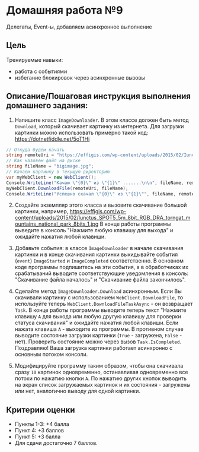 # Домашняя работа №9

Делегаты, Event-ы, добавляем асинхронное выполнение

## Цель
Тренируемые навыки:

* работа с событиями
* избегание блокировок через асинхронные вызовы

## Описание/Пошаговая инструкция выполнения домашнего задания:

1. Напишите класс `ImageDownloader`. В этом классе должен быть метод `Download`, который скачивает картинку из интернета. Для загрузки картинки можно использовать примерно такой код: https://dotnetfiddle.net/5oT1Hi
```cs
// Откуда будем качать
string remoteUri = "https://effigis.com/wp-content/uploads/2015/02/Iunctus_SPOT5_5m_8bit_RGB_DRA_torngat_mountains_national_park_8bits_1.jpg";
// Как назовем файл на диске
string fileName = "bigimage.jpg";
// Качаем картинку в текущую директорию
var myWebClient = new WebClient();
Console.WriteLine("Качаю \"{0}\" из \"{1}\" .......\n\n", fileName, remoteUri);
myWebClient.DownloadFile(remoteUri, fileName);
Console.WriteLine("Успешно скачал \"{0}\" из \"{1}\"", fileName, remoteUri);
```

2. Создайте экземпляр этого класса и вызовите скачивание большой картинки, например, https://effigis.com/wp-content/uploads/2015/02/Iunctus_SPOT5_5m_8bit_RGB_DRA_torngat_mountains_national_park_8bits_1.jpg
В конце работы программы выведите в консоль "Нажмите любую клавишу для выхода" и ожидайте нажатия любой клавиши.

3. Добавьте события: в классе `ImageDownloader` в начале скачивания картинки и в конце скачивания картинки выкидывайте события (`event`) `ImageStarted` и `ImageCompleted` соответственно.
В основном коде программы подпишитесь на эти события, а в обработчиках их срабатываний выводите соответствующие уведомления в консоль: "Скачивание файла началось" и "Скачивание файла закончилось".

4. Сделайте метод `ImageDownloader.Download` асинхронным. Если Вы скачивали картинку с использованием `WebClient.DownloadFile`, то используйте теперь `WebClient.DownloadFileTaskAsync` - он возвращает `Task`.
В конце работы программы выводите теперь текст "Нажмите клавишу `A` для выхода или любую другую клавишу для проверки статуса скачивания" и ожидайте нажатия любой клавиши. Если нажата клавиша `A` - выходите из программы. В противном случае выводите состояние загрузки картинки (`True` - загружена, `False` - нет). Проверить состояние можно через вызов `Task.IsCompleted`.
Поздравляю! Ваша загрузка картинки работает асинхронно с основным потоком консоли.

5. Модифицируйте программу таким образом, чтобы она скачивала сразу `10` картинок одновременно, останавливая одновременно все потоки по нажатию кнопки `A`. По нажатию других кнопок выводить на экран список загружаемых картинок и их состояния - загружены или нет, аналогично выводу для одной картинки.

## Критерии оценки
* Пункты 1-3: +4 балла
* Пункт 4: +3 баллов
* Пункт 5: +3 балла
* Для сдачи достаточно 7 баллов.